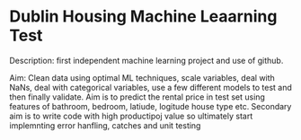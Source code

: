 # Dublin Housing Machine Leaarning Test 
Description: first independent machine learning project and use of github.

Aim: Clean data using optimal ML techniques, scale variables, deal with NaNs, 
deal with categorical variables, use a few different models to test and then finally validate. 
Aim is to predict the rental price in test set using features of bathroom, bedroom, latiude, logitude house type etc.
Secondary aim is to write code with high productipoj value so ultimately start implemnting error hanfling, catches and unit testing
